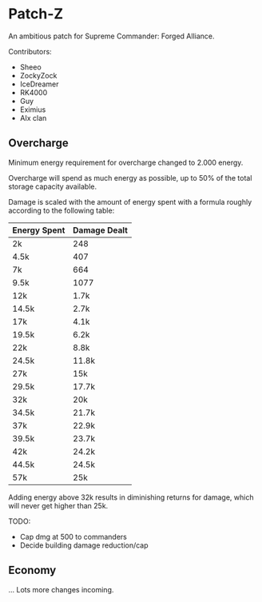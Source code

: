 Patch-Z
=======

An ambitious patch for Supreme Commander: Forged Alliance.

Contributors:

 - Sheeo
 - ZockyZock
 - IceDreamer
 - RK4000
 - Guy
 - Eximius
 - AIx clan

Overcharge
----------

Minimum energy requirement for overcharge changed to 2.000 energy.

Overcharge will spend as much energy as possible, up to 50% of the total
storage capacity available.

Damage is scaled with the amount of energy spent with a formula roughly
according to the following table:

Energy Spent | Damage Dealt
-------------|-------------
2k           | 248
4.5k         | 407
7k           | 664
9.5k         | 1077
12k          | 1.7k
14.5k        | 2.7k
17k          | 4.1k
19.5k        | 6.2k
22k          | 8.8k
24.5k        | 11.8k
27k          | 15k
29.5k        | 17.7k
32k          | 20k
34.5k        | 21.7k
37k          | 22.9k
39.5k        | 23.7k
42k          | 24.2k
44.5k        | 24.5k
57k          | 25k

Adding energy above 32k results in diminishing returns for damage, which
will never get higher than 25k.


TODO:
  - Cap dmg at 500 to commanders
  - Decide building damage reduction/cap


Economy
-------


... Lots more changes incoming.
